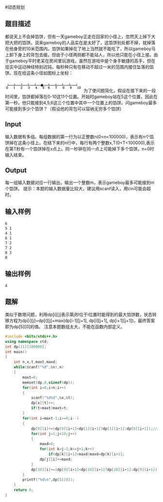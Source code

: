 #动态规划 

## 题目描述

都说天上不会掉馅饼，但有一天gameboy正走在回家的小径上，忽然天上掉下大把大把的馅饼。说来gameboy的人品实在是太好了，这馅饼别处都不掉，就掉落在他身旁的10米范围内。馅饼如果掉在了地上当然就不能吃了，所以gameboy马上卸下身上的背包去接。但由于小径两侧都不能站人，所以他只能在小径上接。由于gameboy平时老呆在房间里玩游戏，虽然在游戏中是个身手敏捷的高手，但在现实中运动神经特别迟钝，每秒种只有在移动不超过一米的范围内接住坠落的馅饼。现在给这条小径如图标上坐标：

![avator](media/16451116543713.jpg)
为了使问题简化，假设在接下来的一段时间里，馅饼都掉落在0-10这11个位置。开始时gameboy站在5这个位置，因此在第一秒，他只能接到4,5,6这三个位置中其中一个位置上的馅饼。问gameboy最多可能接到多少个馅饼？（假设他的背包可以容纳无穷多个馅饼)

## Input

输入数据有多组。每组数据的第一行为以正整数n(0<n<100000)，表示有n个馅饼掉在这条小径上。在结下来的n行中，每行有两个整数x,T(0<T<100000),表示在第T秒有一个馅饼掉在x点上。同一秒钟在同一点上可能掉下多个馅饼。n=0时输入结束。

## Output

每一组输入数据对应一行输出。输出一个整数m，表示gameboy最多可能接到m个馅饼。
提示：本题的输入数据量比较大，建议用scanf读入，用cin可能会超时。

## 输入样例

```text
6
5 1
4 1
6 1
7 2
7 2
8 3
0
```

## 输出样例

```text
4
```

## 题解

类似于数塔问题，利用dp[i][j]表示第j秒位于i位置时能得到的最大馅饼数，状态转移方程为dp[i][j]=dp[i][j]+max(dp[i-1][j+1], dp[i][j+1], dp[i+1][j+1])，最终答案即为dp[5][0]的值。
注意本题数组太大，不能在函数内部定义。

```c++
#include <bits/stdc++.h>
using namespace std;
int dp[11][100000];
int main()
{
    int n,x,t,maxt,maxd;
    while(scanf("%d",&n),n)
    {
        maxt=0;
        memset(dp,0,sizeof(dp));
        for(int i=0;i<n;i++)
        {
            scanf("%d%d",&x,&t);
            dp[x][t]++;
            if(t>maxt)maxt=t;
        }
        for(int i=maxt-1;i>=0;i--)
        {
            dp[0][i]+=(dp[0][i+1]<dp[1][i+1]?dp[1][i+1]:dp[0][i+1]);//边界特判
            for(int j=1;j<10;j++)
            {
                maxd=0;
                for(int k=j-1;k<=j+1;k++)
                    if(dp[k][i+1]>maxd)maxd=dp[k][i+1];
                dp[j][i]+=maxd;
            }
            dp[10][i]+=(dp[9][i+1]<dp[10][i+1]?dp[10][i+1]:dp[9][i+1]);//边界特判
        }
        printf("%d\n",dp[5][0]);
    }
    return 0;
}
```